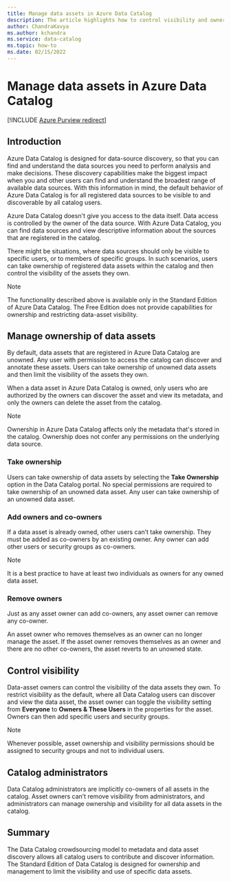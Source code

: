 ```yaml
---
title: Manage data assets in Azure Data Catalog
description: The article highlights how to control visibility and ownership of data assets registered in Azure Data Catalog.
author: ChandraKavya
ms.author: kchandra
ms.service: data-catalog
ms.topic: how-to
ms.date: 02/15/2022
---
```

# Manage data assets in Azure Data Catalog

[!INCLUDE [Azure Purview redirect](../../includes/data-catalog-use-purview.md)]

## Introduction

Azure Data Catalog is designed for data-source discovery, so that you can find and understand the data sources you need to perform analysis and make decisions. These discovery capabilities make the biggest impact when you and other users can find and understand the broadest range of available data sources. With this information in mind, the default behavior of Azure Data Catalog is for all registered data sources to be visible to and discoverable by all catalog users.

Azure Data Catalog doesn't give you access to the data itself. Data access is controlled by the owner of the data source. With Azure Data Catalog, you can find data sources and view descriptive information about the sources that are registered in the catalog.

There might be situations, where data sources should only be visible to specific users, or to members of specific groups. In such scenarios, users can take ownership of registered data assets within the catalog and then control the visibility of the assets they own.

> [!NOTE]
> The functionality described above is available only in the Standard Edition of Azure Data Catalog. The Free Edition does not provide capabilities for ownership and restricting data-asset visibility.

## Manage ownership of data assets

By default, data assets that are registered in Azure Data Catalog are unowned. Any user with permission to access the catalog can discover and annotate these assets. Users can take ownership of unowned data assets and then limit the visibility of the assets they own.

When a data asset in Azure Data Catalog is owned, only users who are authorized by the owners can discover the asset and view its metadata, and only the owners can delete the asset from the catalog.

> [!NOTE]
> Ownership in Azure Data Catalog affects only the metadata that's stored in the catalog. Ownership does not confer any permissions on the underlying data source.

### Take ownership

Users can take ownership of data assets by selecting the **Take Ownership** option in the Data Catalog portal. No special permissions are required to take ownership of an unowned data asset. Any user can take ownership of an unowned data asset.

### Add owners and co-owners

If a data asset is already owned, other users can’t take ownership. They must be added as co-owners by an existing owner. Any owner can add other users or security groups as co-owners.

> [!NOTE]
> It is a best practice to have at least two individuals as owners for any owned data asset.

### Remove owners

Just as any asset owner can add co-owners, any asset owner can remove any co-owner.

An asset owner who removes themselves as an owner can no longer manage the asset. If the asset owner removes themselves as an owner and there are no other co-owners, the asset reverts to an unowned state.

## Control visibility

Data-asset owners can control the visibility of the data assets they own. To restrict visibility as the default, where all Data Catalog users can discover and view the data asset, the asset owner can toggle the visibility setting from **Everyone** to **Owners & These Users** in the properties for the asset. Owners can then add specific users and security groups.

> [!NOTE]
> Whenever possible, asset ownership and visibility permissions should be assigned to security groups and not to individual users.

## Catalog administrators

Data Catalog administrators are implicitly co-owners of all assets in the catalog. Asset owners can’t remove visibility from administrators, and administrators can manage ownership and visibility for all data assets in the catalog.

## Summary

The Data Catalog crowdsourcing model to metadata and data asset discovery allows all catalog users to contribute and discover information. The Standard Edition of Data Catalog is designed for ownership and management to limit the visibility and use of specific data assets.
